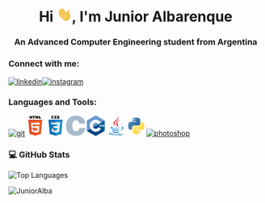 

<h1 align="center">Hi <img src="https://raw.githubusercontent.com/ABSphreak/ABSphreak/master/gifs/Hi.gif" width="30px">, I'm Junior Albarenque</h1>

<h3 align="center">An Advanced Computer Engineering student from Argentina</h3>

<h3 align="left">Connect with me:</h3>

<p align="left">
  <a href="https://www.linkedin.com/in/junior-hugo-albarenque/" target="_blank"><img src="https://raw.githubusercontent.com/rahuldkjain/github-profile-readme-generator/master/src/images/icons/Social/linked-in-alt.svg" alt="linkedin" height="30" width="40"/></a><a               
   href="https://www.instagram.com/junioralbarenque/" target="_blank"><img src="https://raw.githubusercontent.com/rahuldkjain/github-profile-readme-generator/master/src/images/icons/Social/instagram.svg" alt="instagram" height="30" width="40"/></a>
</p>

<h3 align="left">Languages and Tools:</h3>

<p align="left">
  <a href="https://git-scm.com/" target="_blank"><img src="https://www.vectorlogo.zone/logos/git-scm/git-scm-icon.svg" alt="git" width="40" height="40"/></a><a href="https://www.w3.org/html/" target="_blank"><img src="https://raw.githubusercontent.com/devicons/devicon/master/icons/html5/html5-original-wordmark.svg" alt="html5" width="40" height="40"/></a><a href="https://www.w3schools.com/css/" target="_blank"><img src="https://raw.githubusercontent.com/devicons/devicon/master/icons/css3/css3-original-wordmark.svg" alt="css3" width="40" height="40"/></a><a href="https://www.cprogramming.com/" target="_blank"><img src="https://raw.githubusercontent.com/devicons/devicon/master/icons/c/c-original.svg" alt="c" width="40" height="40"/></a><a href="https://www.w3schools.com/cpp/" target="_blank"><img src="https://raw.githubusercontent.com/devicons/devicon/master/icons/cplusplus/cplusplus-original.svg" alt="cplusplus" width="40" height="40"/></a><a href="https://www.java.com/" target="_blank"><img src="https://raw.githubusercontent.com/devicons/devicon/master/icons/java/java-original.svg" alt="java" width="40" height="40"/></a><a href="https://www.python.org/" target="_blank"><img src="https://raw.githubusercontent.com/devicons/devicon/master/icons/python/python-original.svg" alt="python" width="40" height="40"/></a><a href="https://www.adobe.com/products/photoshop.html" target="_blank"><img src="https://cdn.worldvectorlogo.com/logos/adobe-photoshop-2.svg" alt="photoshop" width="40" height="40"/></a>
</p>


<h3 align="left">💻 GitHub Stats</h3>

<p align="left">
  <img src="https://github-readme-stats.vercel.app/api/top-langs/?username=JuniorAlba&layout=compact&theme=dark&card_width=350" alt="Top Languages"/>
  
</p>
<p align="left"> <img src="https://komarev.com/ghpvc/?username=JuniorAlba&label=Profile%20views&color=ff6000&style=flat" alt="JuniorAlba" /> </p>

</p>
